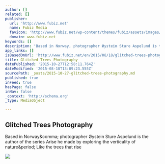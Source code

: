 ```yaml
---
author: []
related: []
publisher:
  url: 'http://www.fubiz.net'
  name: Fubiz Media
  favicon: 'http://www.fubiz.net/wp-content/themes/fubiz/assets/images/favicons/news-32x32.png'
  domain: www.fubiz.net
keywords: []
description: 'Based in Norway, photographer Øystein Sture Aspelund is the author of the series Arise he made by exploring the verticality of nature. Like the trees that rise'
app_links: []
isBasedOnUrl: 'http://www.fubiz.net/en/2015/08/18/glitched-trees-photography/?utm_source=feedly&utm_medium=webfeeds'
title: Glitched Trees Photography
datePublished: '2015-10-27T12:58:11.764Z'
dateModified: '2015-08-18T13:09:23.555Z'
sourcePath: _posts/2015-10-27-glitched-trees-photography.md
published: true
inFeed: true
hasPage: false
inNav: false
_context: 'http://schema.org'
_type: MediaObject

---
```

<article style=""><h1>Glitched Trees Photography</h1><p>Based in Norway&amp;comma; photographer Øystein Sture Aspelund is the author of the series Arise he made by exploring the verticality of nature&amp;period; Like the trees that rise</p><img src="http://www.fubiz.net/wp-content/uploads/2015/08/arise--639x0.jpg" /></article>